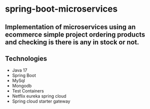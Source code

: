 # spring-boot-microservices

## Implementation of microservices using an ecommerce simple project ordering products and checking is there is any in stock or not.

## Technologies
- Java 17
- Spring Boot
- MySql
- Mongodb
- Test Containers
- Netflix eureka spring cloud
- Spring cloud starter gateway
